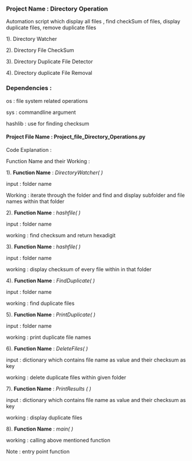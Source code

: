 ### Project Name : Directory Operation 

Automation script which display all files , find checkSum of files, display duplicate files, remove duplicate files

1). Directory Watcher

2). Directory File CheckSum

3). Directory Duplicate File Detector

4). Directory duplicate File Removal

### Dependencies :

os : file system related operations

sys : commandline argument

hashlib : use for finding checksum


#### Project File Name : Project_file_Directory_Operations.py

Code Explanation :

Function Name and their Working :

1). **Function Name** : *DirectoryWatcher( )*

input : folder name

Working :  iterate through the folder and find and display subfolder and file names within that folder

2). **Function Name** : *hashfile( )* 

input : folder name

working : find checksum and return hexadigit


3). **Function Name** :  *hashfile( )*

input : folder name

working : display checksum of every file within in that folder

4). **Function Name** : *FindDuplicate( )*

input : folder name

working : find duplicate files


5). **Function Name** : *PrintDuplicate( )*

input : folder name

working : print duplicate file names


6). **Function Name** : *DeleteFiles( )*

input : dictionary which contains file name as value and their checksum as key 

working : delete duplicate files within given folder


7). **Function Name** : *PrintResults ( )*

input : dictionary which contains file name as value and their checksum as key 

working : display duplicate files


8). **Function Name** : *main( )*

working : calling above mentioned function

Note : entry point function


